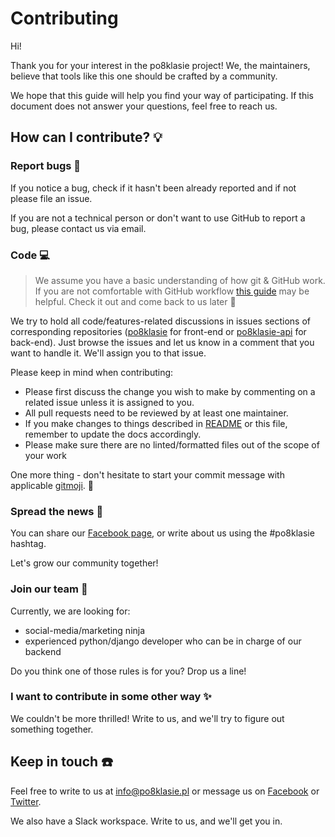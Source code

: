 # Contributing
Hi!

Thank you for your interest in the po8klasie project!
We, the maintainers, believe that tools like this one should be crafted by a community.

We hope that this guide will help you find your way of participating.
If this document does not answer your questions, feel free to reach us.

## How can I contribute? :bulb:

### Report bugs :bug:
If you notice a bug, check if it hasn't been already reported and if not please file an issue.

If you are not a technical person or don't want to use GitHub to report a bug, please contact us via email.

### Code :computer:
> We assume you have a basic understanding of how git & GitHub work.
> If you are not comfortable with GitHub workflow [this guide](https://github.com/firstcontributions/first-contributions) may be helpful. Check it out and come back to us later :slightly_smiling_face:

We try to hold all code/features-related discussions in issues sections of corresponding repositories ([po8klasie](https://github.com/po8klasie/po8klasie) for front-end or [po8klasie-api](https://github.com/po8klasie/po8klasie-api) for back-end).
Just browse the issues and let us know in a comment that you want to handle it. We'll assign you to that issue.

Please keep in mind when contributing:
* Please first discuss the change you wish to make by commenting on a related issue unless it is assigned to you.
* All pull requests need to be reviewed by at least one maintainer.
* If you make changes to things described in [README](README.md) or this file, remember to update the docs accordingly.
* Please make sure there are no linted/formatted files out of the scope of your work

One more thing - don't hesitate to start your commit message with applicable [gitmoji](https://gitmoji.carloscuesta.me/). :slightly_smiling_face:

### Spread the news :loudspeaker:
You can share our [Facebook page](https://fb.com/po8klasie), or write about us using the #po8klasie hashtag.

Let's grow our community together!

### Join our team :wave:
Currently, we are looking for:
* social-media/marketing ninja
* experienced python/django developer who can be in charge of our backend

Do you think one of those rules is for you? Drop us a line!

### I want to contribute in some other way :sparkles:
We couldn't be more thrilled! Write to us, and we'll try to figure out something together.

## Keep in touch :phone:
Feel free to write to us at info@po8klasie.pl or message us on [Facebook](https://fb.com/po8klasie) or [Twitter](https://twitter.com/po8klasie).

We also have a Slack workspace. Write to us, and we'll get you in.
